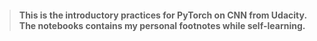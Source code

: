 > #### This is the introductory practices for PyTorch on CNN from Udacity. The notebooks contains my personal footnotes while self-learning.
